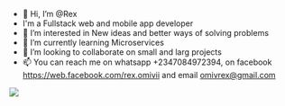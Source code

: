 - 👋 Hi, I’m @Rex
- I'm a Fullstack web and mobile app developer 
- 👀 I’m interested in New ideas and better ways of solving problems
- 🌱 I’m currently learning Microservices
- 💞️ I’m looking to collaborate on small and larg projects
- 📫 You can reach me on whatsapp +2347084972394, on facebook https://web.facebook.com/rex.omivii and email omivrex@gmail.com

 <img src="https://github-readme-stats.vercel.app/api/?username=omivrex&count_private=true&theme=tokyonight&showicons=true">

<!---
omivrex/omivrex is a ✨ special ✨ repository because its `README.md` (this file) appears on your GitHub profile.
You can click the Preview link to take a look at your changes.
--->
